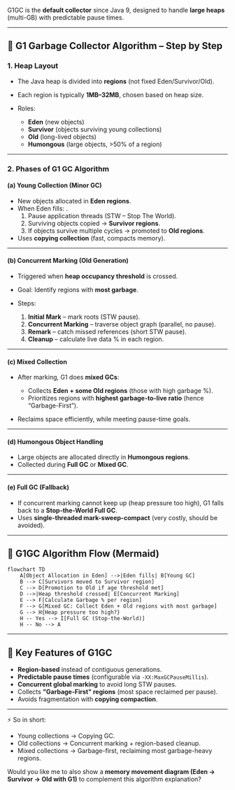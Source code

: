 
G1GC is the **default collector** since Java 9, designed to handle **large heaps** (multi-GB) with predictable pause times.

---

## 🔹 G1 Garbage Collector Algorithm – Step by Step

### 1. **Heap Layout**

* The Java heap is divided into **regions** (not fixed Eden/Survivor/Old).
* Each region is typically **1MB–32MB**, chosen based on heap size.
* Roles:

  * **Eden** (new objects)
  * **Survivor** (objects surviving young collections)
  * **Old** (long-lived objects)
  * **Humongous** (large objects, >50% of a region)

---

### 2. **Phases of G1 GC Algorithm**

#### **(a) Young Collection (Minor GC)**

* New objects allocated in **Eden regions**.
* When Eden fills:
.
  1. Pause application threads (STW – Stop The World).
  2. Surviving objects copied → **Survivor regions**.
  3. If objects survive multiple cycles → promoted to **Old regions**.
* Uses **copying collection** (fast, compacts memory).

---

#### **(b) Concurrent Marking (Old Generation)**

* Triggered when **heap occupancy threshold** is crossed.
* Goal: Identify regions with **most garbage**.
* Steps:

  1. **Initial Mark** – mark roots (STW pause).
  2. **Concurrent Marking** – traverse object graph (parallel, no pause).
  3. **Remark** – catch missed references (short STW pause).
  4. **Cleanup** – calculate live data % in each region.

---

#### **(c) Mixed Collection**

* After marking, G1 does **mixed GCs**:

  * Collects **Eden + some Old regions** (those with high garbage %).
  * Prioritizes regions with **highest garbage-to-live ratio** (hence “Garbage-First”).
* Reclaims space efficiently, while meeting pause-time goals.

---

#### **(d) Humongous Object Handling**

* Large objects are allocated directly in **Humongous regions**.
* Collected during **Full GC** or **Mixed GC**.

---

#### **(e) Full GC (Fallback)**

* If concurrent marking cannot keep up (heap pressure too high), G1 falls back to a **Stop-the-World Full GC**.
* Uses **single-threaded mark-sweep-compact** (very costly, should be avoided).

---

## 🔹 G1GC Algorithm Flow (Mermaid)

```mermaid
flowchart TD
    A[Object Allocation in Eden] -->|Eden fills| B[Young GC]
    B --> C[Survivors moved to Survivor region]
    C --> D[Promotion to Old if age threshold met]
    D -->|Heap threshold crossed| E[Concurrent Marking]
    E --> F[Calculate Garbage % per region]
    F --> G[Mixed GC: Collect Eden + Old regions with most garbage]
    G --> H{Heap pressure too high?}
    H -- Yes --> I[Full GC (Stop-the-World)]
    H -- No --> A
```

---

## 🔑 Key Features of G1GC

* **Region-based** instead of contiguous generations.
* **Predictable pause times** (configurable via `-XX:MaxGCPauseMillis`).
* **Concurrent global marking** to avoid long STW pauses.
* Collects **"Garbage-First" regions** (most space reclaimed per pause).
* Avoids fragmentation with **copying compaction**.

---

⚡ So in short:

* Young collections → Copying GC.
* Old collections → Concurrent marking + region-based cleanup.
* Mixed collections → Garbage-first, reclaiming most garbage-heavy regions.

Would you like me to also show a **memory movement diagram (Eden → Survivor → Old with G1)** to complement this algorithm explanation?
